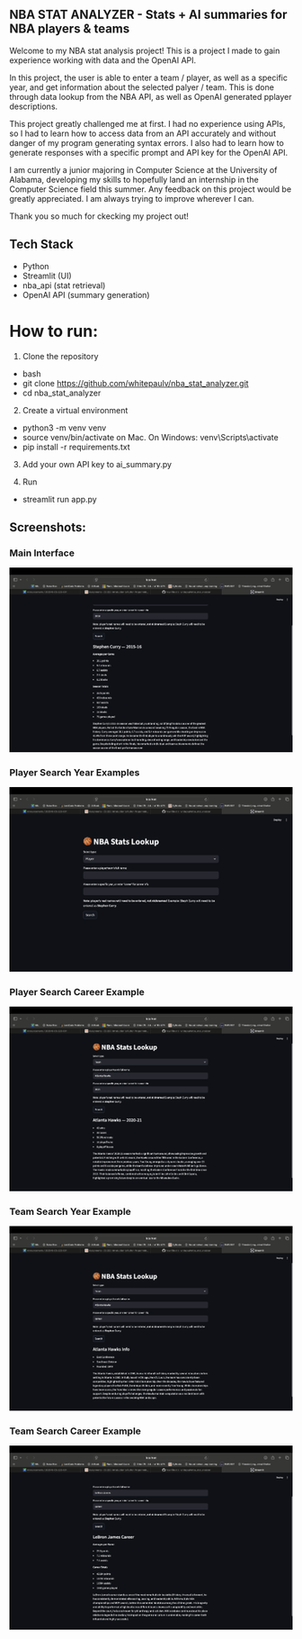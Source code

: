 ## NBA STAT ANALYZER - Stats + AI summaries for NBA players & teams

Welcome to my NBA stat analysis project! This is a project I made to gain experience working with data and the OpenAI API.

In this project, the user is able to enter a team / player, as well as a specific year, and get information about the selected
palyer / team. This is done through data lookup from the NBA API, as well as OpenAI generated pplayer descriptions.

This project greatly challenged me at first. I had no experience using APIs, so I had to learn how to access data from an API
accurately and without danger of my program generating syntax errors. I also had to learn how to generate responses with a specific
prompt and API key for the OpenAI API.

I am currently a junior majoring in Computer Science at the University of Alabama, developing my skills to hopefully land an
internship in the Computer Science field this summer. Any feedback on this project would be greatly appreciated. I am always
trying to improve wherever I can.

Thank you so much for ckecking my project out!

## Tech Stack  
- Python  
- Streamlit (UI)  
- nba_api (stat retrieval)  
- OpenAI API (summary generation) 

# How to run:
1. Clone the repository  
- bash
- git clone https://github.com/whitepaulv/nba_stat_analyzer.git
- cd nba_stat_analyzer

2. Create a virtual environment
- python3 -m venv venv
- source venv/bin/activate on Mac. On Windows: venv\Scripts\activate
- pip install -r requirements.txt

3. Add your own API key to ai_summary.py

4. Run
- streamlit run app.py

## Screenshots:
### Main Interface
![Main Interface](images/ss1.PNG)

### Player Search Year Examples
![Player Search](images/ss2.PNG)

### Player Search Career Example
![Team Summary](images/ss3.PNG)

### Team Search Year Example
![AI Summary](images/ss4.PNG)

### Team Search Career Example
![AI Summary](images/ss5.PNG)

